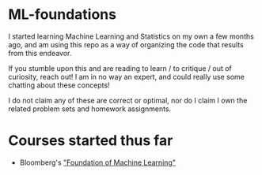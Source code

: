 # ML-foundations

I started learning Machine Learning and Statistics on my own a few months ago, and am using this repo as a way of organizing the code that results from this endeavor.

If you stumble upon this and are reading to learn / to critique / out of curiosity, reach out! I am in no way an expert, and could really use some chatting about these concepts!

I do not claim any of these are correct or optimal, nor do I claim I own the related problem sets and homework assignments.

# Courses started thus far

* Bloomberg's ["Foundation of Machine Learning"](https://bloomberg.github.io/foml/#home)
